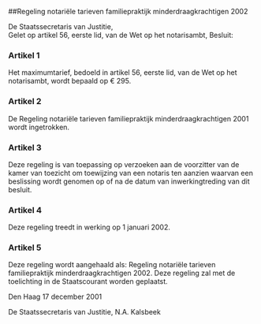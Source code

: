 <meta http-equiv='Content-Type' content='text/html; charset=utf-8' />

##Regeling notariële tarieven familiepraktijk minderdraagkrachtigen 2002

De Staatssecretaris van Justitie,  
Gelet op artikel 56, eerste lid, van de Wet op het notarisambt,
Besluit:    

### Artikel  1  

Het maximumtarief, bedoeld in artikel 56, eerste lid, van de Wet op het notarisambt, wordt bepaald op € 295. 

### Artikel  2  

De Regeling notariële tarieven familiepraktijk minderdraagkrachtigen 2001 wordt ingetrokken.  

### Artikel  3  

Deze regeling is van toepassing op verzoeken aan de voorzitter van de kamer van toezicht om toewijzing van een notaris ten aanzien waarvan een beslissing wordt genomen op of na de datum van inwerkingtreding van dit besluit. 

### Artikel  4  

Deze regeling treedt in werking op 1 januari 2002. 

### Artikel  5  

Deze regeling wordt aangehaald als: Regeling notariële tarieven familiepraktijk minderdraagkrachtigen 2002. 
Deze regeling zal met de toelichting in de Staatscourant worden geplaatst.   

Den Haag 
17 december 2001    

De 
Staatssecretaris van Justitie, 
N.A. Kalsbeek      
